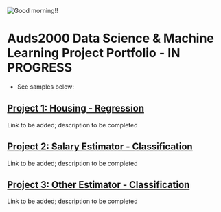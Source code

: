 ![Good morning!!](/projects_website/github_site_gm1.png)
# Auds2000 Data Science & Machine Learning Project Portfolio - IN PROGRESS
* See samples below:

## [Project 1: Housing - Regression](https://github.com/Auds2000/projects_website/blob/master/regression_housing.ipynb)
Link to be added; description to be completed 
    
## [Project 2: Salary Estimator - Classification](https://github.com/Auds2000/projects_website/blob/master/regression_housing.ipynb)
Link to be added; description to be completed

## [Project 3: Other Estimator - Classification](https://github.com/Auds2000/projects_website/blob/master/regression_housing.ipynb) 
Link to be added; description to be completed
